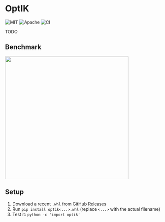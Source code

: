 # OptIK

<p>
    <img alt="MIT"    src="https://img.shields.io/badge/license-MIT-blue.svg">
    <img alt="Apache" src="https://img.shields.io/badge/license-Apache-blue.svg">
    <img alt="CI"     src="https://github.com/kylc/optik/actions/workflows/ci.yaml/badge.svg">
</p>

TODO

## Benchmark

<img height="400" src="https://user-images.githubusercontent.com/233860/270505593-cc08ba0d-416f-4288-b48c-83c5ffb0d6d9.png">

## Setup

1. Download a recent `.whl` from [GitHub Releases](https://github.com/kylc/optik/releases)
2. Run `pip install optik<...>.whl` (replace `<...>` with the actual filename)
3. Test it: `python -c 'import optik'`
